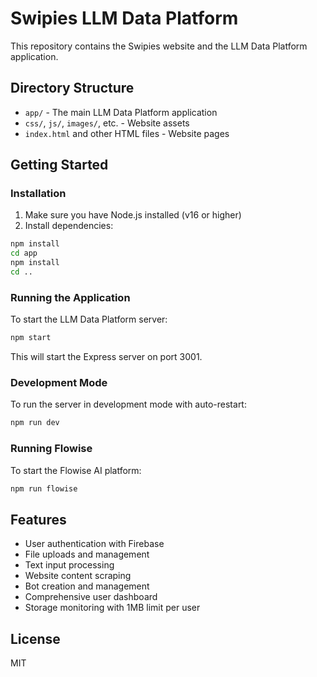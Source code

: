 # Swipies LLM Data Platform

This repository contains the Swipies website and the LLM Data Platform application.

## Directory Structure

- `app/` - The main LLM Data Platform application
- `css/`, `js/`, `images/`, etc. - Website assets
- `index.html` and other HTML files - Website pages

## Getting Started

### Installation

1. Make sure you have Node.js installed (v16 or higher)
2. Install dependencies:

```bash
npm install
cd app
npm install
cd ..
```

### Running the Application

To start the LLM Data Platform server:

```bash
npm start
```

This will start the Express server on port 3001.

### Development Mode

To run the server in development mode with auto-restart:

```bash
npm run dev
```

### Running Flowise

To start the Flowise AI platform:

```bash
npm run flowise
```

## Features

- User authentication with Firebase
- File uploads and management
- Text input processing
- Website content scraping
- Bot creation and management
- Comprehensive user dashboard
- Storage monitoring with 1MB limit per user

## License

MIT
